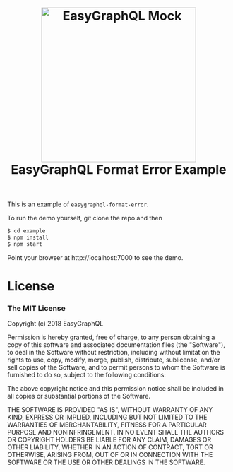 <h1 align="center">
  <img src="https://cdn.rawgit.com/EasyGraphQL/easygraphql-mock/baab331c/EasyGraphQL.png" alt="EasyGraphQL Mock " width="350">
  <br>
  EasyGraphQL Format Error Example
  <br>
  <br>
</h1>

This is an example of `easygraphql-format-error`.

To run the demo yourself, git clone the repo and then
```bash
$ cd example
$ npm install
$ npm start
```
Point your browser at http://localhost:7000 to see the demo.

# License
### The MIT License

Copyright (c) 2018 EasyGraphQL

Permission is hereby granted, free of charge, to any person obtaining a copy
of this software and associated documentation files (the "Software"), to deal
in the Software without restriction, including without limitation the rights
to use, copy, modify, merge, publish, distribute, sublicense, and/or sell
copies of the Software, and to permit persons to whom the Software is
furnished to do so, subject to the following conditions:

The above copyright notice and this permission notice shall be included in
all copies or substantial portions of the Software.

THE SOFTWARE IS PROVIDED "AS IS", WITHOUT WARRANTY OF ANY KIND, EXPRESS OR
IMPLIED, INCLUDING BUT NOT LIMITED TO THE WARRANTIES OF MERCHANTABILITY,
FITNESS FOR A PARTICULAR PURPOSE AND NONINFRINGEMENT. IN NO EVENT SHALL THE
AUTHORS OR COPYRIGHT HOLDERS BE LIABLE FOR ANY CLAIM, DAMAGES OR OTHER
LIABILITY, WHETHER IN AN ACTION OF CONTRACT, TORT OR OTHERWISE, ARISING FROM,
OUT OF OR IN CONNECTION WITH THE SOFTWARE OR THE USE OR OTHER DEALINGS IN
THE SOFTWARE.
